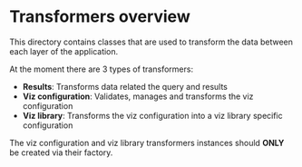 # Transformers overview

This directory contains classes that are used to transform the data between each layer of the application.

At the moment there are 3 types of transformers:

-   **Results**: Transforms data related the query and results
-   **Viz configuration**: Validates, manages and transforms the viz configuration
-   **Viz library**: Transforms the viz configuration into a viz library specific configuration

The viz configuration and viz library transformers instances should **ONLY** be created via their factory.
